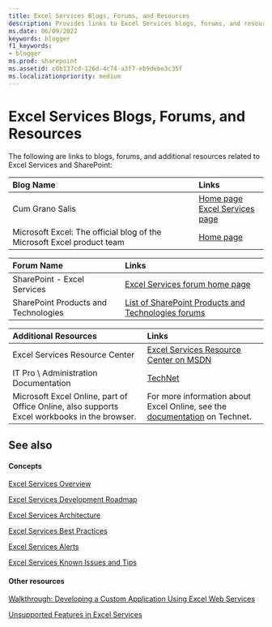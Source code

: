 ```yaml
---
title: Excel Services Blogs, Forums, and Resources
description: Provides links to Excel Services blogs, forums, and resources, as well as links to articles on Excel Services concepts.
ms.date: 06/09/2022
keywords: blogger
f1_keywords:
- blogger
ms.prod: sharepoint
ms.assetid: c0b137cd-126d-4c74-a3f7-eb9debe3c35f
ms.localizationpriority: medium
---
```



# Excel Services Blogs, Forums, and Resources

The following are links to blogs, forums, and additional resources related to Excel Services and SharePoint:
  
    
    



|Blog Name|Links|
|:-----|:-----|
|Cum Grano Salis  <br/> | [Home page](https://blogs.msdn.com/cumgranosalis/) <br/>  [Excel Services page](https://blogs.msdn.microsoft.com/cumgranosalis/tag/excel-services/) <br/> |
|Microsoft Excel: The official blog of the Microsoft Excel product team  <br/> | [Home page](https://www.microsoft.com/microsoft-365/blog/excel) <br/>  |
   


|Forum Name|Links|
|:-----|:-----|
|SharePoint - Excel Services  <br/> | [Excel Services forum home page](/sharepoint/dev/general-development/excel-services-blogs-forums-and-resources) <br/> |
|SharePoint Products and Technologies  <br/> | [List of SharePoint Products and Technologies forums](https://social.msdn.microsoft.com/forums/category/sharepoint) <br/> |
   


|Additional Resources|Links|
|:-----|:-----|
|Excel Services Resource Center  <br/> | [Excel Services Resource Center on MSDN](https://msdn.microsoft.com/office/bb203828.aspx) <br/> |
|IT Pro \\ Administration Documentation  <br/> | [TechNet](https://technet.microsoft.com/library/ee424401%28office.14%29.aspx) <br/> |
|Microsoft Excel Online, part of Office Online, also supports Excel workbooks in the browser.  <br/> |For more information about Excel Online, see the  [documentation](https://technet.microsoft.com/library/ee855124.aspx) on Technet. <br/> |
   

## See also


#### Concepts


  
    
    
 [Excel Services Overview](excel-services-overview.md)
  
    
    
 [Excel Services Development Roadmap](excel-services-development-roadmap.md)
  
    
    
 [Excel Services Architecture](excel-services-architecture.md)
  
    
    
 [Excel Services Best Practices](excel-services-best-practices.md)
  
    
    
 [Excel Services Alerts](excel-services-alerts.md)
  
    
    
 [Excel Services Known Issues and Tips](excel-services-known-issues-and-tips.md)
#### Other resources


  
    
    
 [Walkthrough: Developing a Custom Application Using Excel Web Services](walkthrough-developing-a-custom-application-using-excel-web-services.md)
  
    
    
 [Unsupported Features in Excel Services](https://msdn.microsoft.com/library/5868e672-4786-4fed-9168-07ff538f6f5c%28Office.15%29.aspx)
